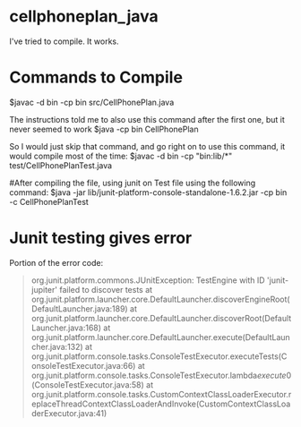 # cellphoneplan_java

I've tried to compile. It works.

# Commands to Compile 
$javac -d bin -cp bin src/CellPhonePlan.java

The instructions told me to also use this command after the first one, but it never seemed to work
$java -cp bin CellPhonePlan

So I would just skip that command, and go right on to use this command, it would compile most of the time:
$javac -d bin -cp "bin:lib/*" test/CellPhonePlanTest.java 

#After compiling the file, using junit on Test file using the following command:
$java -jar lib/junit-platform-console-standalone-1.6.2.jar -cp bin -c CellPhonePlanTest

# Junit testing gives error
Portion of the error code:

> org.junit.platform.commons.JUnitException: TestEngine with ID 'junit-jupiter' failed to discover tests
	at org.junit.platform.launcher.core.DefaultLauncher.discoverEngineRoot(DefaultLauncher.java:189)
	at org.junit.platform.launcher.core.DefaultLauncher.discoverRoot(DefaultLauncher.java:168)
	at org.junit.platform.launcher.core.DefaultLauncher.execute(DefaultLauncher.java:132)
	at org.junit.platform.console.tasks.ConsoleTestExecutor.executeTests(ConsoleTestExecutor.java:66)
	at org.junit.platform.console.tasks.ConsoleTestExecutor.lambda$execute$0(ConsoleTestExecutor.java:58)
	at org.junit.platform.console.tasks.CustomContextClassLoaderExecutor.replaceThreadContextClassLoaderAndInvoke(CustomContextClassLoaderExecutor.java:41)




